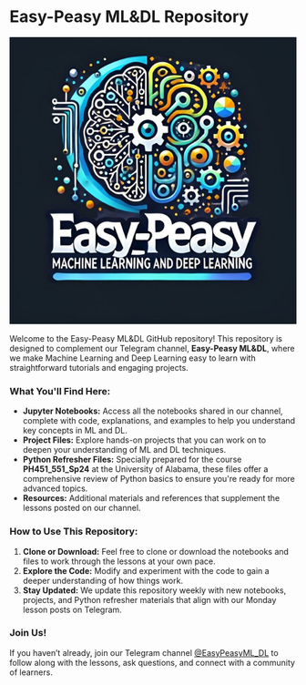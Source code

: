 # Easy-Peasy ML&DL Repository

![Easy-Peasy ML&DL](Logo.jfif)

Welcome to the Easy-Peasy ML&DL GitHub repository! This repository is designed to complement our Telegram channel, **Easy-Peasy ML&DL**, where we make Machine Learning and Deep Learning easy to learn with straightforward tutorials and engaging projects.

### What You'll Find Here:

- **Jupyter Notebooks:** Access all the notebooks shared in our channel, complete with code, explanations, and examples to help you understand key concepts in ML and DL.
- **Project Files:** Explore hands-on projects that you can work on to deepen your understanding of ML and DL techniques.
- **Python Refresher Files:** Specially prepared for the course **PH451_551_Sp24** at the University of Alabama, these files offer a comprehensive review of Python basics to ensure you're ready for more advanced topics.
- **Resources:** Additional materials and references that supplement the lessons posted on our channel.

### How to Use This Repository:

1. **Clone or Download:** Feel free to clone or download the notebooks and files to work through the lessons at your own pace.
2. **Explore the Code:** Modify and experiment with the code to gain a deeper understanding of how things work.
3. **Stay Updated:** We update this repository weekly with new notebooks, projects, and Python refresher materials that align with our Monday lesson posts on Telegram.

### Join Us!

If you haven’t already, join our Telegram channel [@EasyPeasyML_DL](https://t.me/EasyPeasyML_DL) to follow along with the lessons, ask questions, and connect with a community of learners.
